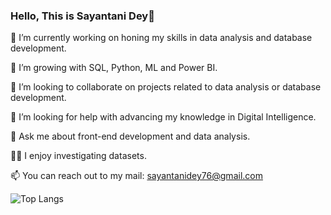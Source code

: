 ### Hello, This is Sayantani Dey👋

<!--
**sayantani-dey/sayantani-dey** is a ✨ _special_ ✨ repository because its `README.md` (this file) appears on your GitHub profile.

Here are some ideas to get you started:

- 🔭 I’m currently working on ...
- 🌱 I’m currently learning ...
- 👯 I’m looking to collaborate on ...
- 🤔 I’m looking for help with ...
- 💬 Ask me about ...
- 📫 How to reach me: ...
- 😄 Pronouns: ...
- ⚡ Fun fact: ...
-->
🔭 I’m currently working on honing my skills in data analysis and database development.

🌱 I’m growing with SQL, Python, ML and Power BI.

👯 I’m looking to collaborate on projects related to data analysis or database development.

🤔 I’m looking for help with advancing my knowledge in Digital Intelligence.

💬 Ask me about front-end development and data analysis.

🕵️‍♀️ I enjoy investigating datasets.

📫 You can reach out to my mail: sayantanidey76@gmail.com

![Top Langs](https://github-readme-stats.vercel.app/api/top-langs/?username=sayantani-dey&layout=compact)



